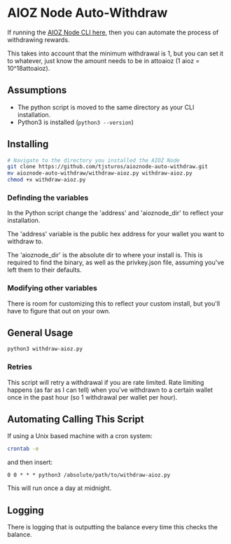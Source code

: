 # AIOZ Node Auto-Withdraw
If running the [AIOZ Node CLI here](https://github.com/AIOZNetwork/aioz-dcdn-cli-node), then you can automate the process of withdrawing rewards.

This takes into account that the minimum withdrawal is 1, but you can set it to whatever, just know the amount needs to be in attoaioz (1 aioz = 10^18attoaioz).

## Assumptions
- The python script is moved to the same directory as your CLI installation.
- Python3 is installed (`python3 --version`)


## Installing
```bash
# Navigate to the directory you installed the AIOZ Node
git clone https://github.com/tjsturos/aioznode-auto-withdraw.git
mv aioznode-auto-withdraw/withdraw-aioz.py withdraw-aioz.py
chmod +x withdraw-aioz.py
```

### Definding the variables
In the Python script change the 'address' and 'aioznode_dir' to reflect your installation.

The 'address' variable is the public hex address for your wallet you want to withdraw to.

The 'aioznode_dir' is the absolute dir to where your install is.  This is required to find the binary, as well as the privkey.json file, assuming you've left them to their defaults.

### Modifying other variables
There is room for customizing this to reflect your custom install, but you'll have to figure that out on your own.

## General Usage
```bash
python3 withdraw-aioz.py
```

### Retries
This script will retry a withdrawal if you are rate limited.  Rate limiting happens (as far as I can tell) when you've withdrawn to a certain wallet once in the past hour (so 1 withdrawal per wallet per hour).  

## Automating Calling This Script
If using a Unix based machine with a cron system:
```bash
crontab -e
```

and then insert:
```
0 0 * * * python3 /absolute/path/to/withdraw-aioz.py
```

This will run once a day at midnight.

## Logging
There is logging that is outputting the balance every time this checks the balance.
